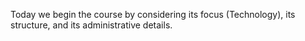 Today we begin the course by considering its focus (Technology), its
structure, and its administrative details.
